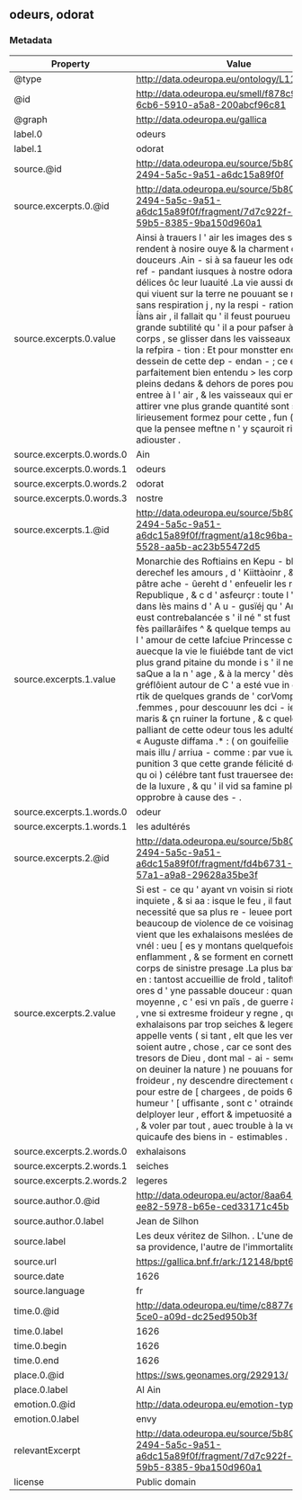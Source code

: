 ## odeurs, odorat

### Metadata

| Property | Value |
| -------- | ----- |
| @type | http://data.odeuropa.eu/ontology/L11_Smell |
| @id | http://data.odeuropa.eu/smell/f878c997-6cb6-5910-a5a8-200abcf96c81 |
| @graph | http://data.odeuropa.eu/gallica |
| label.0 | odeurs |
| label.1 | odorat |
| source.@id | http://data.odeuropa.eu/source/5b80cd3f-2494-5a5c-9a51-a6dc15a89f0f |
| source.excerpts.0.@id | http://data.odeuropa.eu/source/5b80cd3f-2494-5a5c-9a51-a6dc15a89f0f/fragment/7d7c922f-d420-59b5-8385-9ba150d960a1 |
| source.excerpts.0.value | Ainsi à trauers l ' air les images des sonsle rendent à nosire ouye & la charment de mille douceurs .Ain - si à sa faueur les odeurs vont ref - pandant iusques à nostre odorat leurs délices ôc leur luauité .La vie aussi des animaux qui viuent sur la terre ne pouuant se maintenir sans respiration j , ny la respi - ration se faire Íàns air , il fallait qu ' il feust pourueu de cette grande subtilité qu ' il a pour pafser à trauers les corps , se glisser dans les vaisseaux dessinez à la refpira - tion : Et pour monstter encore que le dessein de cette dep - endan - ; ce est parfaitement bien entendu > les corps sont tous pleins dedans & dehors de pores pour donRer entree à l ' air , & les vaisseaux qui en doiuent attirer vne plus grande quantité sont si indu - lirieusement formez pour cette , fun ( " Iion 3 que la pensee meftne n ' y sçauroit rien adiouster . |
| source.excerpts.0.words.0 | Ain |
| source.excerpts.0.words.1 | odeurs |
| source.excerpts.0.words.2 | odorat |
| source.excerpts.0.words.3 | nostre |
| source.excerpts.1.@id | http://data.odeuropa.eu/source/5b80cd3f-2494-5a5c-9a51-a6dc15a89f0f/fragment/a18c96ba-f9b8-5528-aa5b-ac23b55472d5 |
| source.excerpts.1.value | Monarchie des Roftiains en Kepu - bli gué , & derechef les amours , d ' Kiittàoinr , & de Cleo pâtre ache - ûereht d ' enfeuelir les restes de la Republique , & c d ' asfeurçr : toute l ' authorité dans lès mains d ' A u - gusïéj qu ' Anthoine eust contrebalancée s ' il né " st fust perdu dans fès paillarâifes ^ & quelque temps au - parauant l ' amour de cette Iafciue Princesse cuida oster auecque la vie le fiuiébde tant de victoires au plus grand pitaine du monde i s ' il ne se sist saQue a la n ' age , & à la mercy ' dès traits qui gréflôient autour de C ' a esté vue in eC - , ai rtik de quelques grands de ' corVomprc .femmes , pour descouunr les dci - ieins des maris & çn ruiner la fortune , & c quelques - vns palliant de cette odeur tous les adultérés ; donc « Auguste diffama .* : ( on gouifeiîie - ment , mais illu / arriua - comme : par vue iuste punition 3 que cette grande félicité de son règne qu oi ) célébre tant fust trauersee des espines de la luxure , & qu ' il vid sa famine pleine d ' opprobre à cause des - . |
| source.excerpts.1.words.0 | odeur |
| source.excerpts.1.words.1 | les adultérés |
| source.excerpts.2.@id | http://data.odeuropa.eu/source/5b80cd3f-2494-5a5c-9a51-a6dc15a89f0f/fragment/fd4b6731-4733-57a1-a9a8-29628a35be3f |
| source.excerpts.2.value | Si est - ce qu ' ayant vn voisin si rioteux , si inquiete , & si aa : isque le feu , il faut de necessité que sa plus re - leuee portion soùffre beaucoup de violence de ce voisinages d ' où vient que les exhalaisons meslées de vapeurs vnél : ueu [ es y montans quelquefois s ' y enflamment , & se forment en cornettes & autres corps de sinistre presage .La plus baffe region en : tantost accueillie de frold , talitoft de chaud , ores d ' yne passable douceur : quant à la moyenne , c ' esi vn païs , de guerre & defedition , vne si extresme froideur y regne , que les exhalaisons par trop seiches & legeres qu ' on appelle vents ( si tant , elt que les vents ne soient autre , chose , car ce sont des pieces des tresors de Dieu , dont mal - ai - sement peut - on deuiner la nature ) ne pouuans forcer cette froideur , ny descendre directement çn bas , pour estre de [ chargees , de poids 6c d ' humeur ' [ uffisante , sont c ' otraindes de delployer leur , effort & impetuosité aux .enuirôs , & voler par tout , auec trouble à la vérité , mais quicaufe des biens in - estimables . |
| source.excerpts.2.words.0 | exhalaisons |
| source.excerpts.2.words.1 | seiches |
| source.excerpts.2.words.2 | legeres |
| source.author.0.@id | http://data.odeuropa.eu/actor/8aa64273-ee82-5978-b65e-ced33171c45b |
| source.author.0.label | Jean de  Silhon |
| source.label | Les deux véritez de Silhon. . L'une de Dieu et de sa providence, l'autre de l'immortalité de l'âme.. |
| source.url | https://gallica.bnf.fr/ark:/12148/bpt6k9666846j |
| source.date | 1626 |
| source.language | fr |
| time.0.@id | http://data.odeuropa.eu/time/c8877ef7-344d-5ce0-a09d-dc25ed950b3f |
| time.0.label | 1626 |
| time.0.begin | 1626 |
| time.0.end | 1626 |
| place.0.@id | https://sws.geonames.org/292913/ |
| place.0.label | Al Ain |
| emotion.0.@id | http://data.odeuropa.eu/emotion-type/envy |
| emotion.0.label | envy |
| relevantExcerpt | http://data.odeuropa.eu/source/5b80cd3f-2494-5a5c-9a51-a6dc15a89f0f/fragment/7d7c922f-d420-59b5-8385-9ba150d960a1 |
| license | Public domain |
